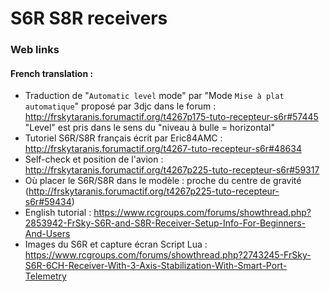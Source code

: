 # S6R S8R receivers
### Web links
#### French translation :
- Traduction de "`Automatic level` mode" par "Mode `Mise à plat automatique`" proposé par 3djc dans le forum : http://frskytaranis.forumactif.org/t4267p175-tuto-recepteur-s6r#57445
  "Level" est pris dans le sens du "niveau à bulle = horizontal"
- Tutoriel S6R/S8R français écrit par Eric84AMC : http://frskytaranis.forumactif.org/t4267-tuto-recepteur-s6r#48634
- Self-check et position de l'avion : http://frskytaranis.forumactif.org/t4267p225-tuto-recepteur-s6r#59317
- Où placer le S6R/S8R dans le modèle : proche du centre de gravité (http://frskytaranis.forumactif.org/t4267p225-tuto-recepteur-s6r#59434)
- English tutorial : https://www.rcgroups.com/forums/showthread.php?2853942-FrSky-S6R-and-S8R-Receiver-Setup-Info-For-Beginners-And-Users
- Images du S6R et capture écran Script Lua : https://www.rcgroups.com/forums/showthread.php?2743245-FrSky-S6R-6CH-Receiver-With-3-Axis-Stabilization-With-Smart-Port-Telemetry
